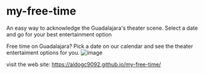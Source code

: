 # my-free-time
An easy way to acknowledge the Guadalajara's theater scene. Select a date and go for your best entertainment option

Free time on Guadalajara?
Pick a date on our calendar and see the theater entertaiment options for you.
![image](https://github.com/user-attachments/assets/08195651-a642-490e-b62f-4b7324c7385a)


visit the web site:
https://aldogc9092.github.io/my-free-time/
 
